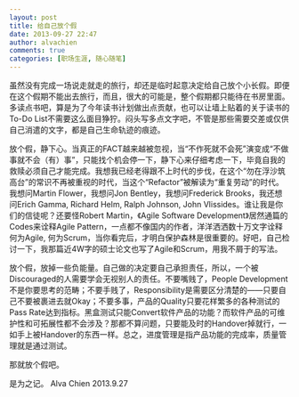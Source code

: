 ```yaml
---
layout: post
title: 给自己放个假
date: 2013-09-27 22:47
author: alvachien
comments: true
categories: [职场生涯, 随心随笔]
---
```

虽然没有完成一场说走就走的旅行，却还是临时起意决定给自己放个小长假。即便在这个假期不能出去旅行，而且，很大的可能是，整个假期都只能待在书房里面。多读点书吧，算是为了今年读书计划做出点贡献，也可以让墙上贴着的关于读书的To-Do List不需要这么面目狰狞。闷头写多点文字吧，不管是那些需要交差或仅供自己消遣的文字，都是自己生命轨迹的痕迹。

放个假，静下心。当真正的FACT越来越被忽视，当“不作死就不会死”演变成“不做事就不会（有）事”，只能找个机会停一下，静下心来仔细考虑一下，毕竟自我的救赎必须自己才能完成。我想我已经老得跟不上时代的步伐，在这个“勿在浮沙筑高台”的常识不再被重视的时代，当这个“Refactor”被解读为“重复劳动”的时代。我想问Martin Flower，我想问Jon Bentley，我想问Frederick Brooks，我还想问Erich Gamma, Richard Helm, Ralph Johnson, John Vlissides。谁让我是你们的信徒呢？还要怪Robert Martin，《Agile Software Development》居然通篇的Codes来诠释Agile Pattern，一点都不像国内的作者，洋洋洒洒数十万文字诠释何为Agile, 何为Scrum，当你看完后，才明白保护森林是很重要的。好吧，自己检讨一下，我那篇近4W字的硕士论文也写了Agile和Scrum，用我不屑于的写法。

放个假，放掉一些负能量。自己做的决定要自己承担责任，所以，一个被Discouraged的人需要学会无视别人的责任。不要嘴贱了，People Development不是你要思考的范畴；不要手贱了，Responsibility是需要区分清楚的——只要自己不要被裹进去就Okay；不要多事，产品的Quality只要花样繁多的各种测试的Pass Rate达到指标。黑盒测试只能Convert软件产品的功能？而软件产品的可维护性和可拓展性都不会涉及？那都不算问题，只要能及时的Handover掉就行，一如手上被Handover的东西一样。总之，进度管理是指产品功能的完成率，质量管理就是通过测试。

那就放个假吧。

是为之记。
Alva Chien
2013.9.27

